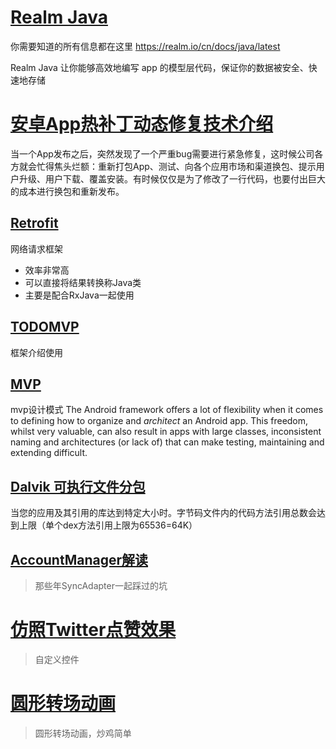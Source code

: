 # <a href="/realm">Realm Java</a>

你需要知道的所有信息都在这里
<https://realm.io/cn/docs/java/latest>

Realm Java 让你能够高效地编写 app 的模型层代码，保证你的数据被安全、快速地存储

# <a href="/hotfix">安卓App热补丁动态修复技术介绍</a>

当一个App发布之后，突然发现了一个严重bug需要进行紧急修复，这时候公司各方就会忙得焦头烂额：重新打包App、测试、向各个应用市场和渠道换包、提示用户升级、用户下载、覆盖安装。有时候仅仅是为了修改了一行代码，也要付出巨大的成本进行换包和重新发布。

## <a href="retrofit">Retrofit</a> ##
网络请求框架  

* 效率非常高  
* 可以直接将结果转换称Java类  
* 主要是配合RxJava一起使用  



## <a href="todo-mvp">TODOMVP</a> ##
框架介绍使用


## <a href="GoogleAndroid-MVP">MVP</a> ##
mvp设计模式
The Android framework offers a lot of flexibility when it comes to defining how
to organize and <em>architect</em> an Android app. This freedom, whilst very valuable, can also result in apps
with large classes, inconsistent naming and architectures (or lack of) that can
make testing, maintaining and extending difficult.

## <a href="multidex">Dalvik 可执行文件分包</a>

当您的应用及其引用的库达到特定大小时。字节码文件内的代码方法引用总数会达到上限（单个dex方法引用上限为65536=64K）

## <a href="AccountManager">AccountManager解读</a>

> 那些年SyncAdapter一起踩过的坑

# <a href="custome">仿照Twitter点赞效果</a>

> 自定义控件

# <a href="custome2">圆形转场动画</a>

> 圆形转场动画，炒鸡简单